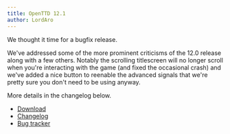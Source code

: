 ```yaml
---
title: OpenTTD 12.1
author: LordAro
---
```


We thought it time for a bugfix release.

We've addressed some of the more prominent criticisms of the 12.0 release along with a few others.
Notably the scrolling titlescreen will no longer scroll when you're interacting with the game (and fixed the occasional crash) and we've added a nice button to reenable the advanced signals that we're pretty sure you don't need to be using anyway.

More details in the changelog below.

* [Download](https://www.openttd.org/downloads/openttd-releases/latest.html)
* [Changelog](https://cdn.openttd.org/openttd-releases/12.1/changelog.txt)
* [Bug tracker](https://github.com/OpenTTD/OpenTTD/issues)
